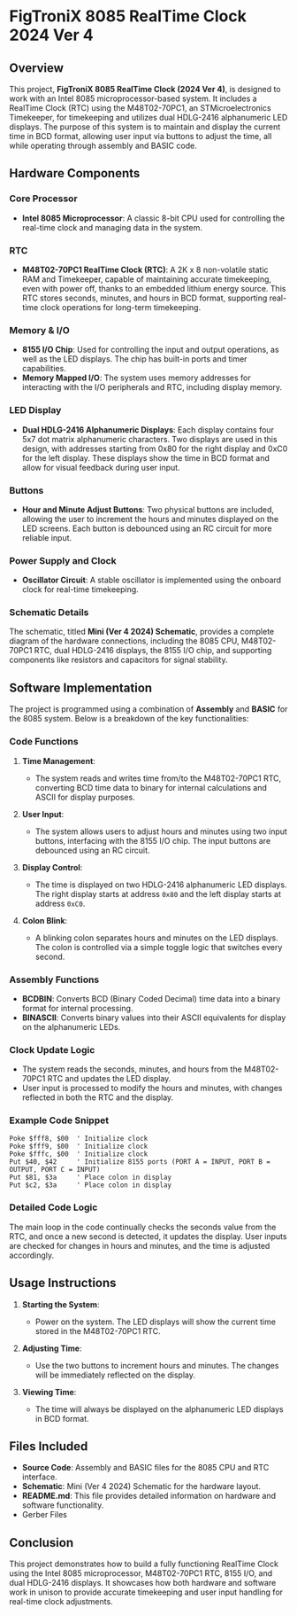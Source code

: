 
# FigTroniX 8085 RealTime Clock 2024 Ver 4

## Overview

This project, **FigTroniX 8085 RealTime Clock (2024 Ver 4)**, is designed to work with an Intel 8085 microprocessor-based system. It includes a RealTime Clock (RTC) using the M48T02-70PC1, an STMicroelectronics Timekeeper, for timekeeping and utilizes dual HDLG-2416 alphanumeric LED displays. The purpose of this system is to maintain and display the current time in BCD format, allowing user input via buttons to adjust the time, all while operating through assembly and BASIC code.

## Hardware Components

### Core Processor
- **Intel 8085 Microprocessor**: A classic 8-bit CPU used for controlling the real-time clock and managing data in the system.

### RTC
- **M48T02-70PC1 RealTime Clock (RTC)**: A 2K x 8 non-volatile static RAM and Timekeeper, capable of maintaining accurate timekeeping, even with power off, thanks to an embedded lithium energy source. This RTC stores seconds, minutes, and hours in BCD format, supporting real-time clock operations for long-term timekeeping.

### Memory & I/O
- **8155 I/O Chip**: Used for controlling the input and output operations, as well as the LED displays. The chip has built-in ports and timer capabilities.
- **Memory Mapped I/O**: The system uses memory addresses for interacting with the I/O peripherals and RTC, including display memory.

### LED Display
- **Dual HDLG-2416 Alphanumeric Displays**: Each display contains four 5x7 dot matrix alphanumeric characters. Two displays are used in this design, with addresses starting from 0x80 for the right display and 0xC0 for the left display. These displays show the time in BCD format and allow for visual feedback during user input.

### Buttons
- **Hour and Minute Adjust Buttons**: Two physical buttons are included, allowing the user to increment the hours and minutes displayed on the LED screens. Each button is debounced using an RC circuit for more reliable input.

### Power Supply and Clock
- **Oscillator Circuit**: A stable oscillator is implemented using the onboard clock for real-time timekeeping.

### Schematic Details
The schematic, titled **Mini (Ver 4 2024) Schematic**, provides a complete diagram of the hardware connections, including the 8085 CPU, M48T02-70PC1 RTC, dual HDLG-2416 displays, the 8155 I/O chip, and supporting components like resistors and capacitors for signal stability.

## Software Implementation

The project is programmed using a combination of **Assembly** and **BASIC** for the 8085 system. Below is a breakdown of the key functionalities:

### Code Functions
1. **Time Management**:
   - The system reads and writes time from/to the M48T02-70PC1 RTC, converting BCD time data to binary for internal calculations and ASCII for display purposes.
   
2. **User Input**:
   - The system allows users to adjust hours and minutes using two input buttons, interfacing with the 8155 I/O chip. The input buttons are debounced using an RC circuit.

3. **Display Control**:
   - The time is displayed on two HDLG-2416 alphanumeric LED displays. The right display starts at address `0x80` and the left display starts at address `0xC0`.

4. **Colon Blink**:
   - A blinking colon separates hours and minutes on the LED displays. The colon is controlled via a simple toggle logic that switches every second.

### Assembly Functions
- **BCDBIN**: Converts BCD (Binary Coded Decimal) time data into a binary format for internal processing.
- **BINASCII**: Converts binary values into their ASCII equivalents for display on the alphanumeric LEDs.

### Clock Update Logic
- The system reads the seconds, minutes, and hours from the M48T02-70PC1 RTC and updates the LED display.
- User input is processed to modify the hours and minutes, with changes reflected in both the RTC and the display.

### Example Code Snippet
```basic
Poke $fff8, $00  ' Initialize clock
Poke $fff9, $00  ' Initialize clock
Poke $fffc, $00  ' Initialize clock
Put $40, $42     ' Initialize 8155 ports (PORT A = INPUT, PORT B = OUTPUT, PORT C = INPUT)
Put $81, $3a     ' Place colon in display
Put $c2, $3a     ' Place colon in display
```

### Detailed Code Logic
The main loop in the code continually checks the seconds value from the RTC, and once a new second is detected, it updates the display. User inputs are checked for changes in hours and minutes, and the time is adjusted accordingly.

## Usage Instructions

1. **Starting the System**:
   - Power on the system. The LED displays will show the current time stored in the M48T02-70PC1 RTC.
   
2. **Adjusting Time**:
   - Use the two buttons to increment hours and minutes. The changes will be immediately reflected on the display.

3. **Viewing Time**:
   - The time will always be displayed on the alphanumeric LED displays in BCD format.

## Files Included

- **Source Code**: Assembly and BASIC files for the 8085 CPU and RTC interface.
- **Schematic**: Mini (Ver 4 2024) Schematic for the hardware layout.
- **README.md**: This file provides detailed information on hardware and software functionality.
- Gerber Files

## Conclusion

This project demonstrates how to build a fully functioning RealTime Clock using the Intel 8085 microprocessor, M48T02-70PC1 RTC, 8155 I/O, and dual HDLG-2416 displays. It showcases how both hardware and software work in unison to provide accurate timekeeping and user input handling for real-time clock adjustments.
